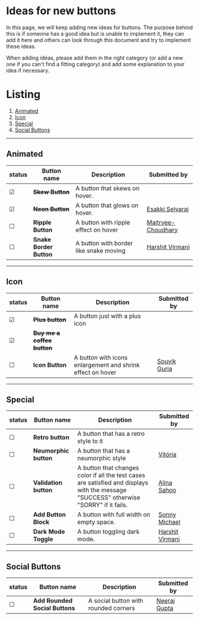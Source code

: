 # Ideas for new buttons

In this page, we will keep adding new ideas for buttons. The purpose behind this is if someone has a good idea but is unable to implement it, they can add it here and others can look through this document and try to implement these ideas.

When adding ideas, please add them in the right category (or add a new one if you can't find a fitting category) and add some explanation to your idea if necessary.

# Listing

1. [Animated](#animated)
2. [Icon](#icon)
3. [Special](#special)
4. [Social Buttons](#socialButtons)

---

## Animated

|status  | Button name    | Description      | Submitted by |
|--------|----------------|------------------|--------------|
| &#9745;| ~~**Skew Button**~~| A button that skews on hover. | | 
| &#9745;| ~~**Neon Button**~~| A button that glows on hover. |[Esakki Selvaraj](https://github.com/esakki-selvaraj) |
| &#9744;| **Ripple Button**| A button with ripple effect on hover | [Maitryee-Choudhary](https://github.com/Maitryee-Choudhary)
| &#9744;| **Snake Border Button**| A button with border like snake moving | [Harshit Virmani](https://github.com/hvirmani)
---

## Icon

|status  | Button name    | Description      | Submitted by |
|--------|----------------|------------------|--------------|
| &#9745;| ~~**Plus button**~~| A button just with a plus icon | | 
| &#9745;| ~~**Buy me a coffee button**~~|  | |
| &#9744;| **Icon Button**| A button with icons enlargement and shrink effect on hover | [Souvik Guria](https://github.com/devSouvik)

---

## Special

|status  | Button name    | Description      | Submitted by |
|--------|----------------|------------------|--------------|
| &#9744;| **Retro button**| A button that has a retro style to it| |  
| &#9744;| **Neumorphic button**| A button that has a neumorphic style |[Vitória](https://github.com/vitoriapena) |
| &#9744;| **Validation button** | A button that changes color if all the test cases are satisfied and displays with the message "SUCCESS" otherwise "SORRY" if it fails. | [Alina Sahoo](https://github.com/alinasahoo)
| &#9744;| **Add Button Block** | A button with full width on empty space. | [Sonny Michael](https://github.com/isonnymichael)
| &#9744;| **Dark Mode Toggle**| A button toggling dark mode. | [Harshit Virmani](https://github.com/hvirmani)

---

## Social Buttons
|status  | Button name    | Description      | Submitted by |
|--------|----------------|------------------|--------------|
| &#9744;| **Add Rounded Social Buttons** | A social button with rounded corners|[Neeraj Gupta](https://github.com/Neeraj3508)
